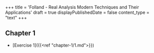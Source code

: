 +++
title = 'Folland - Real Analysis Modern Techniques and Their Applications'
draft = true
displayPublishedDate = false
content_type = "text"
+++

## Chapter 1
 - [Exercise 1]({{<ref "chapter-1/1.md">}})
